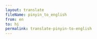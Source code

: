 ```yaml
--- 
layout: translate 
fileName: pinyin_to_english
from: en
to: hi 
permalink: translate-pinyin-to-english
---
```

